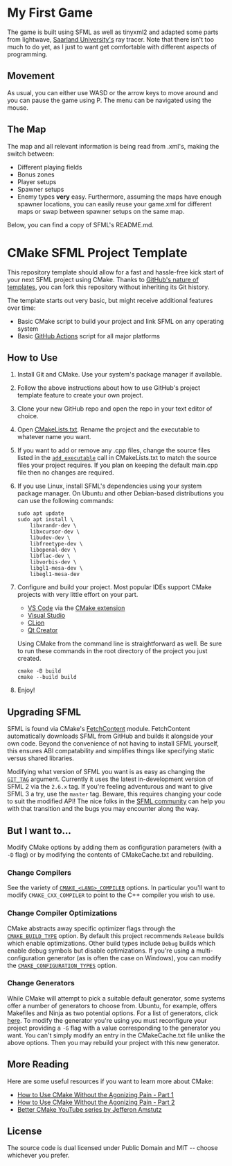 # My First Game

The game is built using SFML as well as tinyxml2 and adapted some parts from lightwave, [Saarland University's](https://graphics.cg.uni-saarland.de/courses/cg1-2023/index.html) ray tracer. Note that there isn't too much to do yet, as I just to want get comfortable with different aspects of programming.

## Movement
As usual, you can either use WASD or the arrow keys to move around and you can pause the game using P. The menu can be navigated using the mouse.

## The Map
The map and all relevant information is being read from .xml's, making the switch between:
- Different playing fields
- Bonus zones
- Player setups
- Spawner setups
- Enemy types
**very** easy. Furthermore, assuming the maps have enough spawner locations, you can easily reuse your game.xml for different maps or swap between spawner setups on the same map.

Below, you can find a copy of SFML's README.md.


# CMake SFML Project Template

This repository template should allow for a fast and hassle-free kick start of your next SFML project using CMake.
Thanks to [GitHub's nature of templates](https://docs.github.com/en/repositories/creating-and-managing-repositories/creating-a-repository-from-a-template), you can fork this repository without inheriting its Git history.

The template starts out very basic, but might receive additional features over time:

- Basic CMake script to build your project and link SFML on any operating system
- Basic [GitHub Actions](https://github.com/features/actions) script for all major platforms

## How to Use

1. Install Git and CMake. Use your system's package manager if available.
1. Follow the above instructions about how to use GitHub's project template feature to create your own project.
1. Clone your new GitHub repo and open the repo in your text editor of choice.
1. Open [CMakeLists.txt](CMakeLists.txt). Rename the project and the executable to whatever name you want.
1. If you want to add or remove any .cpp files, change the source files listed in the [`add_executable`](CMakeLists.txt#L10) call in CMakeLists.txt to match the source files your project requires. If you plan on keeping the default main.cpp file then no changes are required.
1. If you use Linux, install SFML's dependencies using your system package manager. On Ubuntu and other Debian-based distributions you can use the following commands:
    ```
    sudo apt update
    sudo apt install \
        libxrandr-dev \
        libxcursor-dev \
        libudev-dev \
        libfreetype-dev \
        libopenal-dev \
        libflac-dev \
        libvorbis-dev \
        libgl1-mesa-dev \
        libegl1-mesa-dev
    ```
1. Configure and build your project. Most popular IDEs support CMake projects with very little effort on your part.
    - [VS Code](https://code.visualstudio.com) via the [CMake extension](https://code.visualstudio.com/docs/cpp/cmake-linux)
    - [Visual Studio](https://docs.microsoft.com/en-us/cpp/build/cmake-projects-in-visual-studio?view=msvc-170)
    - [CLion](https://www.jetbrains.com/clion/features/cmake-support.html)
    - [Qt Creator](https://doc.qt.io/qtcreator/creator-project-cmake.html)

    Using CMake from the command line is straightforward as well.
    Be sure to run these commands in the root directory of the project you just created.

    ```
    cmake -B build
    cmake --build build
    ```
1. Enjoy!

## Upgrading SFML

SFML is found via CMake's [FetchContent](https://cmake.org/cmake/help/latest/module/FetchContent.html) module.
FetchContent automatically downloads SFML from GitHub and builds it alongside your own code.
Beyond the convenience of not having to install SFML yourself, this ensures ABI compatability and simplifies things like specifying static versus shared libraries.

Modifying what version of SFML you want is as easy as changing the [`GIT_TAG`](CMakeLists.txt#L7) argument.
Currently it uses the latest in-development version of SFML 2 via the `2.6.x` tag.
If you're feeling adventurous and want to give SFML 3 a try, use the `master` tag.
Beware, this requires changing your code to suit the modified API!
The nice folks in the [SFML community](https://github.com/SFML/SFML#community) can help you with that transition and the bugs you may encounter along the way.

## But I want to...

Modify CMake options by adding them as configuration parameters (with a `-D` flag) or by modifying the contents of CMakeCache.txt and rebuilding.

### Change Compilers

See the variety of [`CMAKE_<LANG>_COMPILER`](https://cmake.org/cmake/help/latest/variable/CMAKE_LANG_COMPILER.html) options.
In particular you'll want to modify `CMAKE_CXX_COMPILER` to point to the C++ compiler you wish to use.

### Change Compiler Optimizations

CMake abstracts away specific optimizer flags through the [`CMAKE_BUILD_TYPE`](https://cmake.org/cmake/help/latest/variable/CMAKE_BUILD_TYPE.html) option.
By default this project recommends `Release` builds which enable optimizations.
Other build types include `Debug` builds which enable debug symbols but disable optimizations.
If you're using a multi-configuration generator (as is often the case on Windows), you can modify the [`CMAKE_CONFIGURATION_TYPES`](https://cmake.org/cmake/help/latest/variable/CMAKE_CONFIGURATION_TYPES.html#variable:CMAKE_CONFIGURATION_TYPES) option.

### Change Generators

While CMake will attempt to pick a suitable default generator, some systems offer a number of generators to choose from.
Ubuntu, for example, offers Makefiles and Ninja as two potential options.
For a list of generators, click [here](https://cmake.org/cmake/help/latest/manual/cmake-generators.7.html).
To modify the generator you're using you must reconfigure your project providing a `-G` flag with a value corresponding to the generator you want.
You can't simply modify an entry in the CMakeCache.txt file unlike the above options.
Then you may rebuild your project with this new generator.

## More Reading

Here are some useful resources if you want to learn more about CMake:

- [How to Use CMake Without the Agonizing Pain - Part 1](https://alexreinking.com/blog/how-to-use-cmake-without-the-agonizing-pain-part-1.html)
- [How to Use CMake Without the Agonizing Pain - Part 2](https://alexreinking.com/blog/how-to-use-cmake-without-the-agonizing-pain-part-2.html)
- [Better CMake YouTube series by Jefferon Amstutz](https://www.youtube.com/playlist?list=PL8i3OhJb4FNV10aIZ8oF0AA46HgA2ed8g)

## License

The source code is dual licensed under Public Domain and MIT -- choose whichever you prefer.
